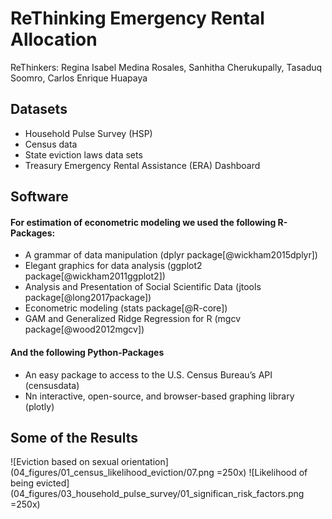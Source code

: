 # ReThinking Emergency Rental Allocation

ReThinkers: Regina Isabel Medina Rosales, Sanhitha Cherukupally, Tasaduq Soomro, Carlos Enrique Huapaya

## Datasets
- Household Pulse Survey (HSP)
- Census data
- State eviction laws data sets
- Treasury Emergency Rental Assistance (ERA) Dashboard

## Software

#### For estimation of econometric modeling we used the following R-Packages:
- A grammar of data manipulation (dplyr package[@wickham2015dplyr])
- Elegant graphics for data analysis (ggplot2 package[@wickham2011ggplot2])
- Analysis and Presentation of Social Scientific Data (jtools package[@long2017package])
- Econometric modeling (stats package[@R-core])
- GAM and Generalized Ridge Regression for R (mgcv package[@wood2012mgcv])

#### And the following Python-Packages
- An easy package to access to the U.S. Census Bureau’s API (censusdata)
- Nn interactive, open-source, and browser-based graphing library (plotly)

## Some of the Results
![Eviction based on sexual orientation](04_figures/01_census_likelihood_eviction/07.png =250x)
![Likelihood of being evicted](04_figures/03_household_pulse_survey/01_significan_risk_factors.png =250x)

